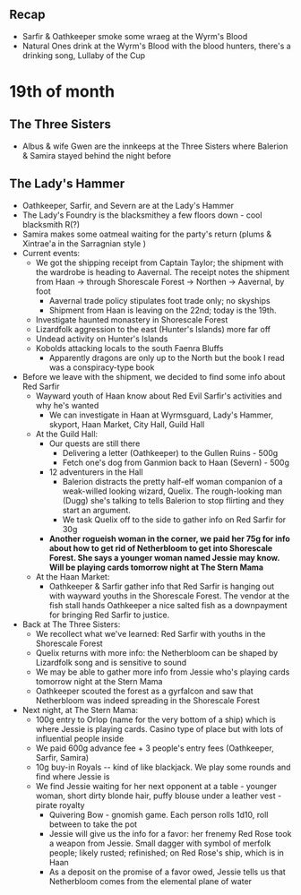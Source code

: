 ## Recap
- Sarfir & Oathkeeper smoke some wraeg at the Wyrm's Blood
- Natural Ones drink at the Wyrm's Blood with the blood hunters, there's a drinking song, Lullaby of the Cup

# 19th of month

## The Three Sisters
- Albus & wife Gwen are the innkeeps at the Three Sisters where Balerion & Samira stayed behind the night before

## The Lady's Hammer
- Oathkeeper, Sarfir, and Severn are at the Lady's Hammer
- The Lady's Foundry is the blacksmithey a few floors down - cool blacksmith R(?)
- Samira makes some oatmeal waiting for the party's return (plums & Xintrae'a in the Sarragnian style )
- Current events:
	- We got the shipping receipt from Captain Taylor; the shipment with the wardrobe is heading to Aavernal. The receipt notes the shipment from Haan -> through Shorescale Forest -> Northen -> Aavernal, by foot
		- Aavernal trade policy stipulates foot trade only; no skyships
		- Shipment from Haan is leaving on the 22nd; today is the 19th.
	- Investigate haunted monastery in Shorescale Forest
	- Lizardfolk aggression to the east (Hunter's Islands) more far off
	- Undead activity on Hunter's Islands
	- Kobolds attacking locals to the south Faenra Bluffs
		- Apparently dragons are only up to the North but the book I read was a conspiracy-type book
- Before we leave with the shipment, we decided to find some info about Red Sarfir
	- Wayward youth of Haan know about Red Evil Sarfir's activities and why he's wanted
		- We can investigate in Haan at Wyrmsguard, Lady's Hammer, skyport, Haan Market, City Hall, Guild Hall
	- At the Guild Hall:
		- Our quests are still there
			- Delivering a letter (Oathkeeper) to the Gullen Ruins - 500g
			- Fetch one's dog from Ganmion back to Haan (Severn) - 500g
		- 12 adventurers in the Hall
			- Balerion distracts the pretty half-elf woman companion of a weak-willed looking wizard, Quelix. The rough-looking man (Dugg) she's talking to tells Balerion to stop flirting and they start an argument.
			- We task Quelix off to the side to gather info on Red Sarfir for 30g
		- **Another rogueish woman in the corner, we paid her 75g for info about how to get rid of Netherbloom to get into Shorescale Forest. She says a younger woman named Jessie may know. Will be playing cards tomorrow night at The Stern Mama**
	- At the Haan Market:
		- Oathkeeper & Sarfir gather info that Red Sarfir is hanging out with wayward youths in the Shorescale Forest. The vendor at the fish stall hands Oathkeeper a nice salted fish as a downpayment for bringing Red Sarfir to justice.
- Back at The Three Sisters:
	- We recollect what we've learned: Red Sarfir with youths in the Shorescale Forest
	- Quelix returns with more info: the Netherbloom can be shaped by Lizardfolk song and is sensitive to sound
	- We may be able to gather more info from Jessie who's playing cards tomorrow night at the Stern Mama
	- Oathkeeper scouted the forest as a gyrfalcon and saw that Netherbloom was indeed spreading in the Shorescale Forest
- Next night, at The Stern Mama:
	- 100g entry to Orlop (name for the very bottom of a ship) which is where Jessie is playing cards. Casino type of place but with lots of influential people inside
	- We paid 600g advance fee + 3 people's entry fees (Oathkeeper, Sarfir, Samira)
	- 10g buy-in Royals -- kind of like blackjack. We play some rounds and find where Jessie is
	- We find Jessie waiting for her next opponent at a table - younger woman, short dirty blonde hair, puffy blouse under a leather vest - pirate royalty
		- Quivering Bow - gnomish game. Each person rolls 1d10, roll between to take the pot
		- Jessie will give us the info for a favor: her frenemy Red Rose took a weapon from Jessie. Small dagger with symbol of merfolk people; likely rusted; refinished; on Red Rose's ship, which is in Haan
		- As a deposit on the promise of a favor owed, Jessie tells us that Netherbloom comes from the elemental plane of water